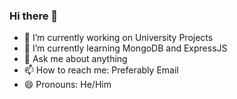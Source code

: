 ### Hi there 👋

- 🔭 I’m currently working on University Projects
- 🌱 I’m currently learning MongoDB and ExpressJS 
- 💬 Ask me about anything
- 📫 How to reach me: Preferably Email
- 😄 Pronouns: He/Him

